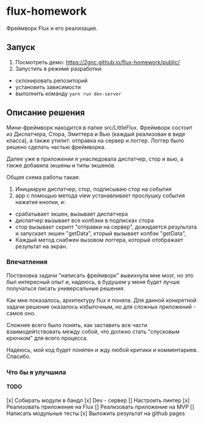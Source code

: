 # flux-homework

Фреймворк Flux и его реализация.

## Запуск 

1. Посмотреть демо: https://2gnc.github.io/flux-homework/public/ 
2. Запустить в режиме разработки: 
  * склонировать репозиторий
  * установить зависимости
  * выполнить команду ```yarn run dev-server```

## Описание решения

Мини-фреймворк находится в папке src/LittleFlux. Фреймворк состоит из Диспатчера, Стора, Эмиттера и Вью (каждый реализован в виде класса), а также утилит: отправка на сервер и логгер. Логгер было решено сделать частью фреймворка.

Далее уже в приложении я унаследовала диспатчер, стор и вью, а также добавила экшены и типы экшенов.

Общяя схема работы такая: 
1. Инициирую диспатчер, стор, подписываю стор на события
2. app с помощью метода view устанавливает прослушку события нажатия кнопки, и: 
* срабатывает экшен, вызывает диспатчера
* диспатчер вызывает все колбэки в подписках стора
* стор вызывает скрипт "отправки на сервер", дожидается результата и запускает экшен "getData", кторый вызывает колбэк "getData",
* Каждый метод снабжен вызовом логгера, который отображает результат на экран.

### Впечатления
Постановка задачи "написать фреймворк" вывихнула мне мозг, но это был интересный опыт и, надеюсь, в будушем у меня будет лучше получаться писать универсальные решения.

Как мне показалось, архитектуру flux я поняла. Для данной конкретной задачи решение оказалось избыточным, но для сложных приложений - самое оно.

Сложнее всего было понять, как заставить все части взаимодейтствовать между собой, что должно стать "спусковым крючком" для всего процесса.

Надеюсь, мой код будет понятен и жду любой критики и комментариев. Спасибо.

### Что бы я улучшила

#### TODO

[x] Собирать модули в бандл
[x] Dev - сервер 
[] Настроить линтер
[x] Реализовать приложение на Flux
[] Реализовать приложение на MVP
[] Написать модульные тесты
[x] Выложить результат на github pages
